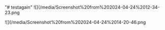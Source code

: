 "# testagain" 
![](/media/Screenshot%20from%202024-04-24%2012-34-23.png

![](/media/Screenshot%20from%202024-04-24%2014-20-46.png
